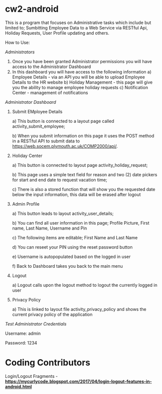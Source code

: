 # cw2-android

This is a program that focuses on Administrative tasks which include but limited to; Sumbitting Employee Data to a Web Service via RESTful Api, Holiday Requests, User Profile updating and others.

How to Use:

_Administrators_
1. Once you have been granted Administrator permissions you will have access to the Administrator Dashboard
2. In this dashboard you will have access to the following information
   a) Employee Details - via an API you will be able to upload Employee Details to the HR website
   b) Holiday Management - this page will give you the ability to manage employee holiday requests
   c) Notification Center - management of notifications


_Administrator Dashboard_

1. Submit EMployee Details

   a) This button is connected to a layout page called activity_submit_employee;

   b) When you submit information on this page it uses the POST method in a RESTful API to submit data to https://web.socem.plymouth.ac.uk/COMP2000/api/.

2. Holiday Center

   a) This button is connected to layout page activity_holiday_request;

   b) This page uses a simple text field for reason and two (2) date pickers for start and end date to request vacation time;

   c) There is also a stored function that will show you the requested date below the input information, this data will be erased after logout

3. Admin Profile

   a) This button leads to layout activity_user_details;

   b) You can find all user information in this page; Profile Picture, First name, Last Name, Username and Pin

   c) The following items are editable; First Name and Last Name

   d) You can reseet your PIN using the reset password button

   e) Username is autopopulated based on the logged in user

   f) Back to Dashboard takes you back to the main menu

4. Logout

   a) Logout calls upon the logout method to logout the currently logged in user

5. Privacy Policy

   a) This is linked to layout file activity_privacy_policy and shows the current privacy policy of the application



_Test Administrator Credentials_

Username: admin

Password: 1234

Coding Contributors
=====================
Login/Logout Fragments - **https://mycurlycode.blogspot.com/2017/04/login-logout-features-in-android.html**
